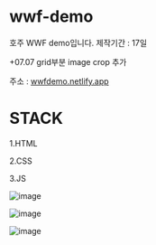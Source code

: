 # wwf-demo
호주 WWF demo입니다.
제작기간 : 17일

+07.07 grid부분 image crop 추가

주소 : [wwfdemo.netlify.app](https://wwfdemo.netlify.app/)

# STACK
1.HTML

2.CSS

3.JS

![image](https://user-images.githubusercontent.com/49021626/172120007-300581b7-2a12-406c-a89e-a1de4a88a1c5.png)

![image](https://user-images.githubusercontent.com/49021626/172120058-5403363c-dfba-4d97-b9fc-afa30817c8b4.png)

![image](https://user-images.githubusercontent.com/49021626/172120093-2df2b854-0266-4402-be60-36b4067f5ad5.png)
